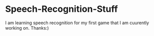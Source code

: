 # Speech-Recognition-Stuff
I am learning speech recognition for my first game that I am cuurently working on.
Thanks:)
